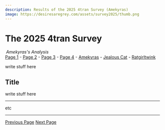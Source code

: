 ```yaml
---
description: Results of the 2025 4tran Survey (Amekyras)
image: https://desiresaregrey.com/assets/survey2025/thumb.png
---
```


# The 2025 4tran Survey
<h6 style="margin: 0 0.2rem">Amekyras's Analysis</h6>

<div class="nav-links">
  <a href="/4transurvey2025/">Page 1</a> - 
  <a href="/4transurvey2025/2">Page 2</a> - 
  <a href="/4transurvey2025/3">Page 3</a> - 
  <a href="/4transurvey2025/4">Page 4</a> - 
  <a href="/4transurvey2025/amekyras" class="active">Amekyras</a> - 
  <a href="/4transurvey2025/jealouscat">Jealous Cat</a> - 
  <a href="/4transurvey2025/ratgirltwink">Ratgirltwink</a>
</div>

write stuff here

## Title

write stuff here

___

etc

___

<div class="button-container">
  <a class="big-button" href="../4">Previous Page</a>
  <a class="big-button" href="../jealouscat">Next Page</a>
</div>